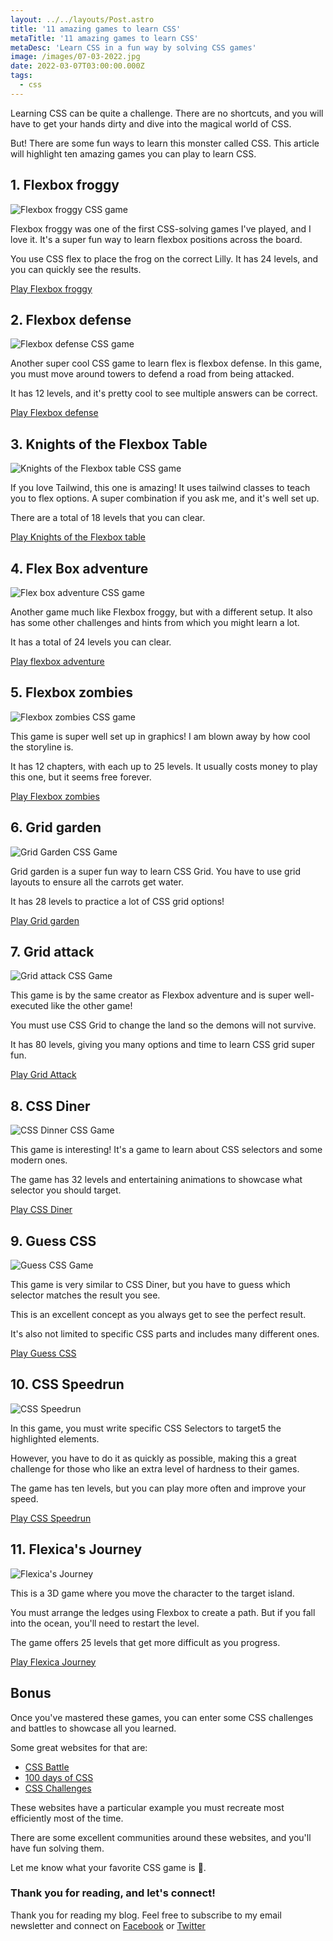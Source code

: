 ```yaml
---
layout: ../../layouts/Post.astro
title: '11 amazing games to learn CSS'
metaTitle: '11 amazing games to learn CSS'
metaDesc: 'Learn CSS in a fun way by solving CSS games'
image: /images/07-03-2022.jpg
date: 2022-03-07T03:00:00.000Z
tags:
  - css
---
```


Learning CSS can be quite a challenge. There are no shortcuts, and you will have to get your hands dirty and dive into the magical world of CSS.

But! There are some fun ways to learn this monster called CSS. This article will highlight ten amazing games you can play to learn CSS.

## 1. Flexbox froggy

![Flexbox froggy CSS game](https://cdn.hashnode.com/res/hashnode/image/upload/v1645941286010/IfWgVWMSP.png)

Flexbox froggy was one of the first CSS-solving games I've played, and I love it.
It's a super fun way to learn flexbox positions across the board.

You use CSS flex to place the frog on the correct Lilly.
It has 24 levels, and you can quickly see the results.

[Play Flexbox froggy](https://flexboxfroggy.com/)

## 2. Flexbox defense

![Flexbox defense CSS game](https://cdn.hashnode.com/res/hashnode/image/upload/v1645941388346/ISBMoQEJo.png)

Another super cool CSS game to learn flex is flexbox defense. In this game, you must move around towers to defend a road from being attacked.

It has 12 levels, and it's pretty cool to see multiple answers can be correct.

[Play Flexbox defense](http://www.flexboxdefense.com/)

## 3. Knights of the Flexbox Table

![Knights of the Flexbox table CSS game](https://cdn.hashnode.com/res/hashnode/image/upload/v1645941484909/CE_gI2qjL.png)

If you love Tailwind, this one is amazing!
It uses tailwind classes to teach you to flex options.
A super combination if you ask me, and it's well set up.

There are a total of 18 levels that you can clear.

[Play Knights of the Flexbox table](https://knightsoftheflexboxtable.com/)

## 4. Flex Box adventure

![Flex box adventure CSS game](https://cdn.hashnode.com/res/hashnode/image/upload/v1645941641104/ZoNRCPR4T.png)

Another game much like Flexbox froggy, but with a different setup.
It also has some other challenges and hints from which you might learn a lot.

It has a total of 24 levels you can clear.

[Play flexbox adventure](https://codingfantasy.com/games/flexboxadventure/play)

## 5. Flexbox zombies

![Flexbox zombies CSS game](https://cdn.hashnode.com/res/hashnode/image/upload/v1645941763052/mkpGdXFQ4.png)

This game is super well set up in graphics!
I am blown away by how cool the storyline is.

It has 12 chapters, with each up to 25 levels. It usually costs money to play this one, but it seems free forever.

[Play Flexbox zombies](https://mastery.games/flexboxzombies)

## 6. Grid garden

![Grid Garden CSS Game](https://cdn.hashnode.com/res/hashnode/image/upload/v1645941872383/5gMB0gxCF.png)

Grid garden is a super fun way to learn CSS Grid. You have to use grid layouts to ensure all the carrots get water.

It has 28 levels to practice a lot of CSS grid options!

[Play Grid garden](https://cssgridgarden.com/)

## 7. Grid attack

![Grid attack CSS Game](https://cdn.hashnode.com/res/hashnode/image/upload/v1645941995081/p6UD5JFH-.png)

This game is by the same creator as Flexbox adventure and is super well-executed like the other game!

You must use CSS Grid to change the land so the demons will not survive.

It has 80 levels, giving you many options and time to learn CSS grid super fun.

[Play Grid Attack](https://codingfantasy.com/games/css-grid-attack/play)

## 8. CSS Diner

![CSS Dinner CSS Game](https://cdn.hashnode.com/res/hashnode/image/upload/v1645942101408/9e003Z5vA.png)

This game is interesting!
It's a game to learn about CSS selectors and some modern ones.

The game has 32 levels and entertaining animations to showcase what selector you should target.

[Play CSS Diner](https://flukeout.github.io/)

## 9. Guess CSS

![Guess CSS Game](https://cdn.hashnode.com/res/hashnode/image/upload/v1645942238609/Drx0t3YFJ.png)

This game is very similar to CSS Diner, but you have to guess which selector matches the result you see.

This is an excellent concept as you always get to see the perfect result.

It's also not limited to specific CSS parts and includes many different ones.

[Play Guess CSS](https://www.guess-css.app/)

## 10. CSS Speedrun

![CSS Speedrun](https://cdn.hashnode.com/res/hashnode/image/upload/v1645942354518/c4twY1_Ov.png)

In this game, you must write specific CSS Selectors to target5 the highlighted elements.

However, you have to do it as quickly as possible, making this a great challenge for those who like an extra level of hardness to their games.

The game has ten levels, but you can play more often and improve your speed.

[Play CSS Speedrun](https://css-speedrun.netlify.app/)

## 11. Flexica's Journey

![Flexica's Journey](https://cdn.hashnode.com/res/hashnode/image/upload/v1728807444188/ff8ecf3d-5c8b-4111-8ca7-d07009ef3029.png)

This is a 3D game where you move the character to the target island.

You must arrange the ledges using Flexbox to create a path. But if you fall into the ocean, you'll need to restart the level.

The game offers 25 levels that get more difficult as you progress.

[Play Flexica Journey](https://flexicajourney.com)

## Bonus

Once you've mastered these games, you can enter some CSS challenges and battles to showcase all you learned.

Some great websites for that are:

- [CSS Battle](https://cssbattle.dev/)
- [100 days of CSS](https://100dayscss.com/)
- [CSS Challenges](https://css-challenges.com/)

These websites have a particular example you must recreate most efficiently most of the time.

There are some excellent communities around these websites, and you'll have fun solving them.

Let me know what your favorite CSS game is 🙌.

### Thank you for reading, and let's connect!

Thank you for reading my blog. Feel free to subscribe to my email newsletter and connect on [Facebook](https://www.facebook.com/DailyDevTipsBlog) or [Twitter](https://twitter.com/DailyDevTips1)
